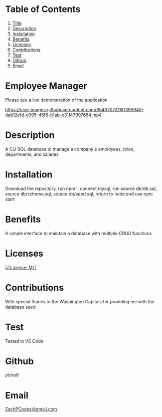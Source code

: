 # Table of Contents
  1. [Title](#Title)
  2. [Description](#Description)
  3. [Installation](#Installation)
  4. [Benefits](#Benefits)
  5. [Licenses](#Licenses)
  6. [Contributions](#Contributions)
  7. [Test](#Test)
  8. [Github](#Github)
  9. [Email](#Email)
  
# Employee Manager
Please see a live demonstration of the application

https://user-images.githubusercontent.com/95437073/161393940-dab12efd-e995-45f6-b1ab-e31f47997684.mp4


# Description
A CLI SQL database to manage a company's employees, roles, departments, and salaries
# Installation
Download the repository, run npm i, connect mysql, run source db/db.sql, source db/schema.sql, source db/seed.sql, return to node and use npm start  
# Benefits
A simple interface to maintain a database with multiple CRUD functions
# Licenses
[![License: MIT](https://img.shields.io/badge/License-MIT-yellow.svg)](https://opensource.org/licenses/MIT)
# Contributions
With special thanks to the Washington Capitals for providing me with the database seed
# Test
Tested in VS Code
# Github
picks6
# Email
ZachPCodes@gmail.com
